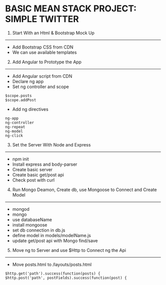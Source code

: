 
BASIC MEAN STACK PROJECT:  
SIMPLE TWITTER
===

1. Start With an Html & Bootstrap Mock Up
---
* Add Bootstrap CSS from CDN  
* We can use available templates


2. Add Angular to Prototype the App
---
* Add Angular script from CDN
* Declare ng app  
* Set ng controller and scope
```
$scope.posts
$scope.addPost
```

* Add ng directives
```
ng-app
ng-controller
ng-repeat
ng-model
ng-click
```

3. Set the Server With Node and Express
---
* npm init
* Install express and body-parser
* Create basic server
* Create basic get/post api  
* Check post with curl


4. Run Mongo Deamon, Create db, use Mongoose to Connect and Create Model
---
* mongod
* mongo
* use databaseName
* install mongoose
* set db connection in db.js
* define model in models/modelName.js  
* update get/post api with Mongo find/save


5. Move ng to Server and use $Http to Connect ng the Api
---
* Move posts.html to /layouts/posts.html
```
$http.get('path').success(function(posts) {
$http.post('path', postFields).success(function(post) {
```




